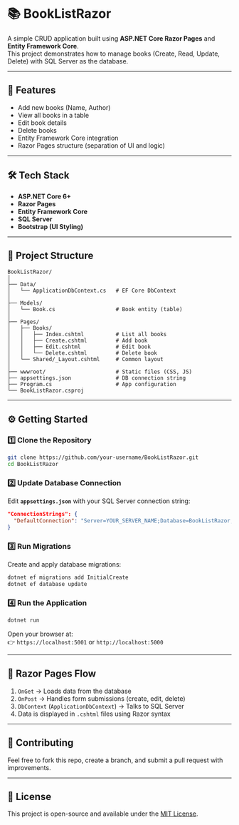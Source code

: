 # 📚 BookListRazor

A simple CRUD application built using **ASP.NET Core Razor Pages** and **Entity Framework Core**.  
This project demonstrates how to manage books (Create, Read, Update, Delete) with SQL Server as the database.

---

## 🚀 Features
- Add new books (Name, Author)
- View all books in a table
- Edit book details
- Delete books
- Entity Framework Core integration
- Razor Pages structure (separation of UI and logic)

---

## 🛠️ Tech Stack
- **ASP.NET Core 6+**
- **Razor Pages**
- **Entity Framework Core**
- **SQL Server**
- **Bootstrap (UI Styling)**

---

## 📂 Project Structure
```
BookListRazor/
│
├── Data/
│   └── ApplicationDbContext.cs   # EF Core DbContext
│
├── Models/
│   └── Book.cs                   # Book entity (table)
│
├── Pages/
│   ├── Books/
│   │   ├── Index.cshtml          # List all books
│   │   ├── Create.cshtml         # Add book
│   │   ├── Edit.cshtml           # Edit book
│   │   └── Delete.cshtml         # Delete book
│   └── Shared/_Layout.cshtml     # Common layout
│
├── wwwroot/                      # Static files (CSS, JS)
├── appsettings.json              # DB connection string
├── Program.cs                    # App configuration
└── BookListRazor.csproj
```

---

## ⚙️ Getting Started

### 1️⃣ Clone the Repository
```bash
git clone https://github.com/your-username/BookListRazor.git
cd BookListRazor
```

### 2️⃣ Update Database Connection
Edit **`appsettings.json`** with your SQL Server connection string:
```json
"ConnectionStrings": {
  "DefaultConnection": "Server=YOUR_SERVER_NAME;Database=BookListRazor;Trusted_Connection=True;MultipleActiveResultSets=true"
}
```

### 3️⃣ Run Migrations
Create and apply database migrations:
```bash
dotnet ef migrations add InitialCreate
dotnet ef database update
```

### 4️⃣ Run the Application
```bash
dotnet run
```
Open your browser at:  
👉 `https://localhost:5001` or `http://localhost:5000`

---

## 📖 Razor Pages Flow
1. `OnGet` → Loads data from the database  
2. `OnPost` → Handles form submissions (create, edit, delete)  
3. `DbContext` (`ApplicationDbContext`) → Talks to SQL Server  
4. Data is displayed in `.cshtml` files using Razor syntax  

---

## 🤝 Contributing
Feel free to fork this repo, create a branch, and submit a pull request with improvements.

---

## 📜 License
This project is open-source and available under the [MIT License](LICENSE).

